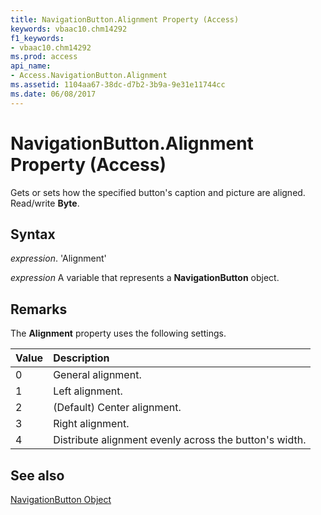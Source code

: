 ```yaml
---
title: NavigationButton.Alignment Property (Access)
keywords: vbaac10.chm14292
f1_keywords:
- vbaac10.chm14292
ms.prod: access
api_name:
- Access.NavigationButton.Alignment
ms.assetid: 1104aa67-38dc-d7b2-3b9a-9e31e11744cc
ms.date: 06/08/2017
---
```



# NavigationButton.Alignment Property (Access)

Gets or sets how the specified button's caption and picture are aligned. Read/write  **Byte**.


## Syntax

 _expression_. 'Alignment'

 _expression_ A variable that represents a **NavigationButton** object.


## Remarks

The  **Alignment** property uses the following settings.



|**Value**|**Description**|
|:-----|:-----|
|0|General alignment.|
|1|Left alignment.|
|2|(Default) Center alignment. |
|3|Right alignment.|
|4|Distribute alignment evenly across the button's width.|

## See also


[NavigationButton Object](Access.NavigationButton.md)


